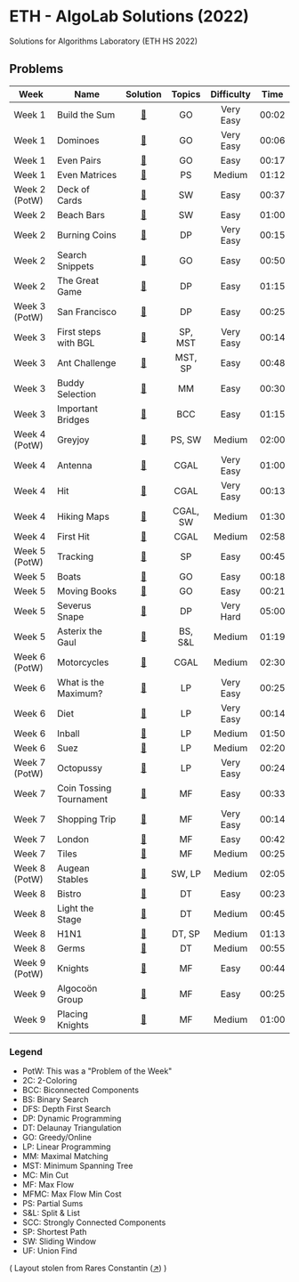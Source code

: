 # ETH - AlgoLab Solutions (2022)
Solutions for Algorithms Laboratory (ETH HS 2022)



## Problems

|Week|Name|Solution|Topics|Difficulty|Time|
|-----|-----|:---:|:---:|:---:|:---:|
| Week 1         | Build the Sum | [:page_with_curl:](src/build_the_sum.cpp) | GO | Very Easy | 00:02 |
| Week 1         | Dominoes | [:page_with_curl:](src/dominoes.cpp) | GO | Very Easy | 00:06 |
| Week 1         | Even Pairs | [:page_with_curl:](src/even_pairs.cpp) | GO | Easy | 00:17 |
| Week 1         | Even Matrices | [:page_with_curl:](src/even_matrices.cpp) | PS | Medium | 01:12 |
| Week 2 (PotW)  | Deck of Cards | [:page_with_curl:](src/deck_of_cards.cpp) | SW | Easy | 00:37 |
| Week 2         | Beach Bars | [:page_with_curl:](src/beach_bars.cpp) | SW | Easy | 01:00 |
| Week 2         | Burning Coins | [:page_with_curl:](src/burning_coins.cpp) | DP | Very Easy | 00:15 |
| Week 2         | Search Snippets | [:page_with_curl:](src/search_snippets.cpp) | GO | Easy | 00:50 |
| Week 2         | The Great Game | [:page_with_curl:](src/the_great_game.cpp) | DP | Easy | 01:15 |
| Week 3 (PotW)  | San Francisco | [:page_with_curl:](src/san_francisco.cpp) | DP | Easy | 00:25 |
| Week 3         | First steps with BGL | [:page_with_curl:](src/first_steps_with_bgl.cpp) | SP, MST | Very Easy | 00:14 |
| Week 3         | Ant Challenge | [:page_with_curl:](src/ant_challenge.cpp) | MST, SP | Easy | 00:48 |
| Week 3         | Buddy Selection | [:page_with_curl:](src/buddy_selection.cpp) | MM | Easy | 00:30 |
| Week 3         | Important Bridges | [:page_with_curl:](src/important_bridges.cpp) | BCC | Easy | 01:15 |
| Week 4 (PotW)  | Greyjoy | [:page_with_curl:](src/greyjoy.cpp) | PS, SW | Medium | 02:00 |
| Week 4         | Antenna | [:page_with_curl:](src/antenna.cpp) | CGAL | Very Easy | 01:00 |
| Week 4         | Hit | [:page_with_curl:](src/hit.cpp) | CGAL | Very Easy | 00:13 |
| Week 4         | Hiking Maps | [:page_with_curl:](src/hiking_maps.cpp) | CGAL, SW | Medium | 01:30 |
| Week 4         | First Hit | [:page_with_curl:](src/first_hit.cpp) | CGAL | Medium | 02:58 |
| Week 5 (PotW)  | Tracking | [:page_with_curl:](src/tracking.cpp) | SP | Easy | 00:45 |
| Week 5         | Boats | [:page_with_curl:](src/boats.cpp) | GO | Easy | 00:18 |
| Week 5         | Moving Books | [:page_with_curl:](src/moving_books.cpp) | GO | Easy | 00:21 |
| Week 5         | Severus Snape | [:page_with_curl:](src/severus_snape.cpp) | DP | Very Hard | 05:00 |
| Week 5         | Asterix the Gaul | [:page_with_curl:](src/asterix_the_gaul.cpp) | BS, S&L | Medium | 01:19 |
| Week 6 (PotW)  | Motorcycles | [:page_with_curl:](src/motorcycles.cpp) | CGAL | Medium | 02:30 |
| Week 6         | What is the Maximum? | [:page_with_curl:](src/what_is_the_maximum.cpp) | LP | Very Easy | 00:25 |
| Week 6         | Diet | [:page_with_curl:](src/diet.cpp) | LP | Very Easy | 00:14 |
| Week 6         | Inball | [:page_with_curl:](src/inball.cpp) | LP | Medium | 01:50 |
| Week 6         | Suez | [:page_with_curl:](src/suez.cpp) | LP | Medium | 02:20 |
| Week 7 (PotW)  | Octopussy | [:page_with_curl:](src/octopussy.cpp) | LP | Very Easy | 00:24 |
| Week 7         | Coin Tossing Tournament | [:page_with_curl:](src/coin_tossing_tournament.cpp) | MF | Easy | 00:33 |
| Week 7         | Shopping Trip | [:page_with_curl:](src/shopping_trip.cpp) | MF | Very Easy | 00:14 |
| Week 7         | London | [:page_with_curl:](src/london.cpp) | MF | Easy | 00:42 |
| Week 7         | Tiles | [:page_with_curl:](src/tiles.cpp) | MF | Medium | 00:25 |
| Week 8 (PotW)  | Augean Stables | [:page_with_curl:](src/augean_stables.cpp) | SW, LP | Medium | 02:05 |
| Week 8         | Bistro | [:page_with_curl:](src/bistro.cpp) | DT | Easy | 00:23 |
| Week 8         | Light the Stage | [:page_with_curl:](src/light_the_stage.cpp) | DT | Medium | 00:45 |
| Week 8         | H1N1 | [:page_with_curl:](src/h1n1.cpp) | DT, SP | Medium | 01:13 |
| Week 8         | Germs | [:page_with_curl:](src/germs.cpp) | DT | Medium | 00:55 |
| Week 9 (PotW)  | Knights | [:page_with_curl:](src/knights.cpp) | MF | Easy | 00:44 |
| Week 9         | Algocoön Group | [:page_with_curl:](src/algocoon.cpp) | MF | Easy | 00:25 |
| Week 9         | Placing Knights | [:page_with_curl:](src/placing_knights.cpp) | MF | Medium | 01:00 |

### Legend
- PotW: This was a "Problem of the Week"
- 2C:	2-Coloring
- BCC: Biconnected Components
- BS:	Binary Search
- DFS: Depth First Search
- DP:	Dynamic Programming
- DT:	Delaunay Triangulation
- GO: Greedy/Online
- LP:	Linear Programming
- MM:	Maximal Matching
- MST: Minimum Spanning Tree
- MC:	Min Cut
- MF:	Max Flow
- MFMC:	Max Flow Min Cost
- PS: Partial Sums
- S&L: Split & List
- SCC: Strongly Connected Components
- SP: Shortest Path
- SW:	Sliding Window
- UF:	Union Find

( Layout stolen from Rares Constantin ([:arrow_upper_right:](https://github.com/raresionut1/ETH-HS-2021-AlgoLab)) )
